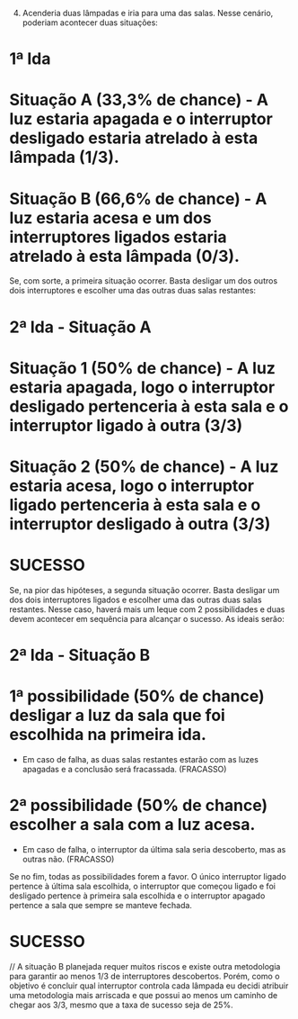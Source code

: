 4) Acenderia duas lâmpadas e iria para uma das salas. Nesse cenário, poderiam acontecer duas situações:

# 1ª Ida
# Situação A (33,3% de chance) - A luz estaria apagada e o interruptor desligado estaria atrelado à esta lâmpada (1/3).
# Situação B (66,6% de chance) - A luz estaria acesa e um dos interruptores ligados estaria atrelado à esta lâmpada (0/3).

Se, com sorte, a primeira situação ocorrer. Basta desligar um dos outros dois interruptores e escolher uma das outras duas salas restantes:

# 2ª Ida - Situação A
# Situação 1 (50% de chance) - A luz estaria apagada, logo o interruptor desligado pertenceria à esta sala e o interruptor ligado à outra (3/3)
# Situação 2 (50% de chance) - A luz estaria acesa, logo o interruptor ligado pertenceria à esta sala e o interruptor desligado à outra (3/3)
# SUCESSO

Se, na pior das hipóteses, a segunda situação ocorrer. Basta desligar um dos dois interruptores ligados e escolher uma das outras duas salas restantes.
Nesse caso, haverá mais um leque com 2 possibilidades e duas devem acontecer em sequência para alcançar o sucesso. As ideais serão:


# 2ª Ida - Situação B
# 1ª possibilidade (50% de chance) desligar a luz da sala que foi escolhida na primeira ida.
- Em caso de falha, as duas salas restantes estarão com as luzes apagadas e a conclusão será fracassada. (FRACASSO)
# 2ª possibilidade (50% de chance) escolher a sala com a luz acesa.
- Em caso de falha, o interruptor da última sala seria descoberto, mas as outras não. (FRACASSO)

Se no fim, todas as possibilidades forem a favor. O único interruptor ligado pertence à última sala escolhida, o interruptor que começou ligado e foi desligado pertence à primeira sala escolhida
e o interruptor apagado pertence a sala que sempre se manteve fechada.
# SUCESSO

// A situação B planejada requer muitos riscos e existe outra metodologia para garantir ao menos 1/3 de interruptores descobertos. Porém, como o objetivo é concluir qual interruptor controla cada
lâmpada eu decidi atribuir uma metodologia mais arriscada e que possui ao menos um caminho de chegar aos 3/3, mesmo que a taxa de sucesso seja de 25%.